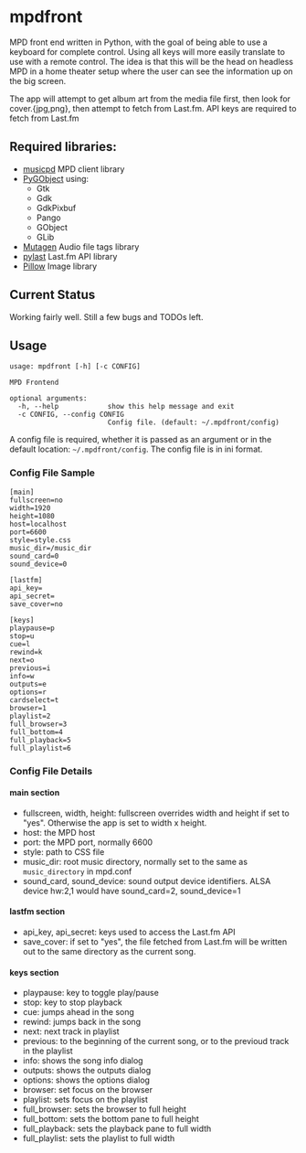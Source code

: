# mpdfront
MPD front end written in Python, with the goal of being able to use a keyboard for complete control.
Using all keys will more easily translate to use with a remote control.
The idea is that this will be the head on headless MPD in a home theater setup where the user can see the information up on the big screen.

The app will attempt to get album art from the media file first, then look for cover.{jpg,png}, then attempt to fetch from Last.fm. 
API keys are required to fetch from Last.fm


## Required libraries:

- [musicpd](https://pypi.python.org/pypi/python-musicpd) MPD client library
- [PyGObject](http://pygobject.readthedocs.io/en/latest/index.html) using:
    - Gtk
    - Gdk
    - GdkPixbuf
    - Pango
    - GObject
    - GLib
- [Mutagen](https://mutagen.readthedocs.io/en/latest/) Audio file tags library
- [pylast](https://github.com/pylast/pylast) Last.fm API library
- [Pillow](http://pillow.readthedocs.io/en/latest/) Image library

## Current Status

Working fairly well. Still a few bugs and TODOs left.

## Usage

```
usage: mpdfront [-h] [-c CONFIG]

MPD Frontend

optional arguments:
  -h, --help            show this help message and exit
  -c CONFIG, --config CONFIG
                        Config file. (default: ~/.mpdfront/config)
```
A config file is required, whether it is passed as an argument or in the default location: ```~/.mpdfront/config```.
The config file is in ini format.

### Config File Sample
```
[main]
fullscreen=no
width=1920
height=1080
host=localhost
port=6600
style=style.css
music_dir=/music_dir
sound_card=0
sound_device=0

[lastfm]
api_key=
api_secret=
save_cover=no

[keys]
playpause=p
stop=u
cue=l
rewind=k
next=o
previous=i
info=w
outputs=e
options=r
cardselect=t
browser=1
playlist=2
full_browser=3
full_bottom=4
full_playback=5
full_playlist=6
```

### Config File Details
#### main section
- fullscreen, width, height: fullscreen overrides width and height if set to "yes". Otherwise the app is set to width x height.
- host: the MPD host
- port: the MPD port, normally 6600
- style: path to CSS file
- music_dir: root music directory, normally set to the same as ```music_directory``` in mpd.conf
- sound_card, sound_device: sound output device identifiers. ALSA device hw:2,1 would have sound_card=2, sound_device=1

#### lastfm section
- api_key, api_secret: keys used to access the Last.fm API
- save_cover: if set to "yes", the file fetched from Last.fm will be written out to the same directory as the current song.

#### keys section
- playpause: key to toggle play/pause
- stop: key to stop playback
- cue: jumps ahead in the song
- rewind: jumps back in the song
- next: next track in playlist
- previous: to the beginning of the current song, or to the previoud track in the playlist
- info: shows the song info dialog
- outputs: shows the outputs dialog
- options: shows the options dialog
- browser: set focus on the browser
- playlist: sets focus on the playlist
- full_browser: sets the browser to full height
- full_bottom: sets the bottom pane to full height
- full_playback: sets the playback pane to full width
- full_playlist: sets the playlist to full width


